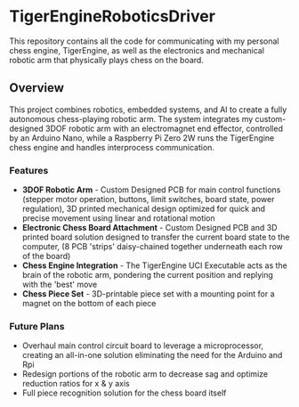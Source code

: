 # TigerEngineRoboticsDriver
This repository contains all the code for communicating with my personal chess engine, TigerEngine, as well as the electronics and mechanical robotic arm that physically plays chess on the board.

## Overview
This project combines robotics, embedded systems, and AI to create a fully autonomous chess-playing robotic arm. The system integrates my custom-designed 3DOF robotic arm with an electromagnet end effector, controlled by an Arduino Nano, while a Raspberry Pi Zero 2W runs the TigerEngine chess engine and handles interprocess communication.

### Features
- **3DOF Robotic Arm** - Custom Designed PCB for main control functions (stepper motor operation, buttons, limit switches, board state, power regulation), 3D printed mechanical design optimized for quick and precise movement using linear and rotational motion
- **Electronic Chess Board Attachment** - Custom Designed PCB and 3D printed board solution designed to transfer the current board state to the computer, (8 PCB 'strips' daisy-chained together underneath each row of the board)
- **Chess Engine Integration** - The TigerEngine UCI Executable acts as the brain of the robotic arm, pondering the current position and replying with the 'best' move
- **Chess Piece Set** - 3D-printable piece set with a mounting point for a magnet on the bottom of each piece

### Future Plans
- Overhaul main control circuit board to leverage a microprocessor, creating an all-in-one solution eliminating the need for the Arduino and Rpi
- Redesign portions of the robotic arm to decrease sag and optimize reduction ratios for x & y axis
- Full piece recognition solution for the chess board itself
